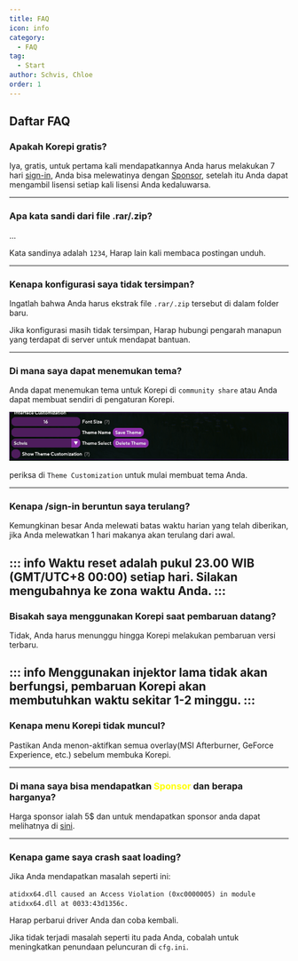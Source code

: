 ```yaml
---
title: FAQ
icon: info
category:
  - FAQ
tag:
  - Start
author: Schvis, Chloe
order: 1
---
```


## Daftar FAQ

### Apakah Korepi gratis?

Iya, gratis, untuk pertama kali mendapatkannya Anda harus melakukan 7 hari [sign-in](../start/sign-in.md), Anda bisa melewatinya dengan [Sponsor](../start/sponsor.md), setelah itu Anda dapat mengambil lisensi setiap kali lisensi Anda kedaluwarsa.

---
### Apa kata sandi dari file .rar/.zip?

...

Kata sandinya adalah `1234`, Harap lain kali membaca postingan unduh.

---
### Kenapa konfigurasi saya tidak tersimpan?

Ingatlah bahwa Anda harus ekstrak file `.rar/.zip` tersebut di dalam folder baru.

Jika konfigurasi masih tidak tersimpan, Harap hubungi pengarah manapun yang terdapat di server untuk mendapat bantuan.

---
### Di mana saya dapat menemukan tema?

Anda dapat menemukan tema untuk Korepi di `community share` atau Anda dapat membuat sendiri di pengaturan Korepi.

![](/assets/images/docs/202312/theme-settings.png)

periksa di `Theme Customization` untuk mulai membuat tema Anda.

---
### Kenapa /sign-in beruntun saya terulang?

Kemungkinan besar Anda melewati batas waktu harian yang telah diberikan, jika Anda melewatkan 1 hari makanya akan terulang dari awal.

::: info Waktu reset adalah pukul 23.00 WIB (GMT/UTC+8 00:00) setiap hari. Silakan mengubahnya ke zona waktu Anda.
:::
---

### Bisakah saya menggunakan Korepi saat pembaruan datang?

Tidak, Anda harus menunggu hingga Korepi melakukan pembaruan versi terbaru.

::: info Menggunakan injektor lama tidak akan berfungsi, pembaruan Korepi akan membutuhkan waktu sekitar 1-2 minggu.
:::
---

### Kenapa menu Korepi tidak muncul?

Pastikan Anda menon-aktifkan semua overlay(MSI Afterburner, GeForce Experience, etc.) sebelum membuka Korepi.

---
### Di mana saya bisa mendapatkan <span style='color:yellow;'>Sponsor</span> dan berapa harganya?

Harga sponsor ialah 5$ dan untuk mendapatkan sponsor anda dapat melihatnya di [sini](../start/sponsor.md).

---
### Kenapa game saya crash saat loading?

Jika Anda mendapatkan masalah seperti ini:

`atidxx64.dll caused an Access Violation (0xc0000005) in module atidxx64.dll at 0033:43d1356c.`

Harap perbarui driver Anda dan coba kembali.

Jika tidak terjadi masalah seperti itu pada Anda, cobalah untuk meningkatkan penundaan peluncuran di `cfg.ini`.
